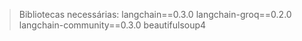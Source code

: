 > Bibliotecas necessárias:
    langchain==0.3.0
    langchain-groq==0.2.0
    langchain-community==0.3.0
    beautifulsoup4
